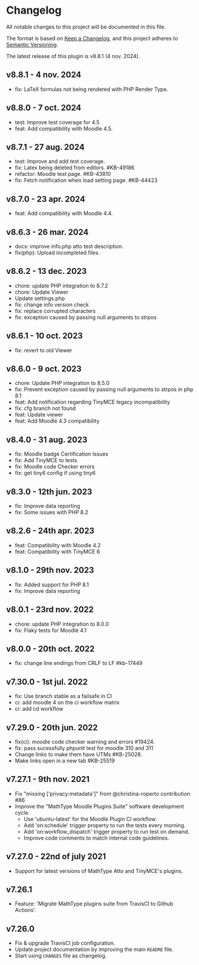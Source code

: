 # Changelog

All notable changes to this project will be documented in this file.

The format is based on [Keep a Changelog](https://keepachangelog.com/en/1.0.0/),
and this project adheres to [Semantic Versioning](https://semver.org/spec/v2.0.0.html).

The latest release of this plugin is v8.8.1 (4 nov. 2024).

## v8.8.1 - 4 nov. 2024

- fix: LaTeX formulas not being rendered with PHP Render Type.

## v8.8.0 - 7 oct. 2024
- test: Improve test coverage for 4.5
- feat: Add compatibility with Moodle 4.5.

## v8.7.1 - 27 aug. 2024

- test: Improve and add test coverage.
- fix: Latex being deleted from editors. #KB-49186
- refactor: Moodle test page. #KB-43810
- fix: Fetch notification when load setting page. #KB-44423

## v8.7.0 - 23 apr. 2024

- feat: Add compatibility with Moodle 4.4.

## v8.6.3 - 26 mar. 2024

- docs: improve info.php atto test description.
- fix(php): Upload incompleted files.

## v8.6.2 - 13 dec. 2023

- chore: update PHP integration to 8.7.2
- chore: Update Viewer
- Update settings.php
- fix: change info version check
- fix: replace corrupted characters
- fix: exception caused by passing null arguments to strpos

## v8.6.1 - 10 oct. 2023

- fix: revert to old Viewer

## v8.6.0 - 9 oct. 2023

- chore: Update PHP integration to 8.5.0
- fix: Prevent exception caused by passing null arguments to strpos in php 8.1
- feat: Add notification regarding TinyMCE legacy incompatibility
- fix: cfg branch not found
- feat: Update viewer
- feat: Add Moodle 4.3 compatibility

## v8.4.0 - 31 aug. 2023

- fix: Moodle badge Certification Issues
- fix: Add TinyMCE to tests
- fix: Moodle code Checker errors
- fix: get tiny6 config if using tiny6

## v8.3.0 - 12th jun. 2023

- fix: Improve data reporting
- fix: Some issues with PHP 8.2

## v8.2.6 - 24th apr. 2023

- feat: Compatibility with Moodle 4.2
- feat: Compatibility with TinyMCE 6

## v8.1.0 - 29th nov. 2023

- fix: Added support for PHP 8.1
- fix: Improve data reporting

## v8.0.1 - 23rd nov. 2022

- chore: update PHP integration to 8.0.0
- fix: Flaky tests for Moodle 4.1

## v8.0.0 - 20th oct. 2022

- fix: change line endings from CRLF to LF #kb-17449

## v7.30.0 - 1st jul. 2022

- fix: Use branch stable as a failsafe in CI
- ci: add moodle 4 on the ci workflow matrix
- ci: add cd workflow

## v7.29.0 - 20th jun. 2022

- fix(ci): moodle code checker warning and errors #19424.
- fix: pass sucessfully phpunit test for moodle 310 and 311
- Change links to make them have UTMs #KB-25028.
- Make links open in a new tab #KB-25519

## v7.27.1 - 9th nov. 2021

- Fix "missing ['privacy:metadata']" from @christina-roperto contribution #86
- Improve the "MathType Moodle Plugins Suite" software development cycle.
  - Use 'ubuntu-latest' for the Moodle Plugin CI workflow.
  - Add 'on:schedule' trigger property to run the tests every morning.
  - Add 'on:workflow_dispatch' trigger property to run test on demand.
  - Improve code comments to match internal code guidelines.

## v7.27.0 - 22nd of july 2021

- Support for latest versions of MathType Atto and TinyMCE's plugins.

## v7.26.1

- Feature: 'Migrate MathType plugins suite from TravisCI to Github Actions'.

## v7.26.0

- Fix & upgrade TravisCI job configuration.
- Update project documentation by improving the main `README` file.
- Start using `CHANGES` file as changelog.
